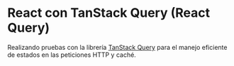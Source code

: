 # React con TanStack Query (React Query)

Realizando pruebas con la librería [TanStack Query](https://tanstack.com/query/v4) para el manejo eficiente de estados en las peticiones HTTP y caché.
